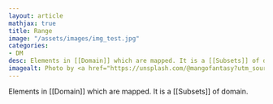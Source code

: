 ```yaml
---
layout: article
mathjax: true
title: Range
image: "/assets/images/img_test.jpg"
categories:
- DM
desc: Elements in [[Domain]] which are mapped. It is a [[Subsets]] of domain. 
imagealt: Photo by <a href="https://unsplash.com/@mangofantasy?utm_source=unsplash&utm_medium=referral&utm_content=creditCopyText">Tim Johnson</a> on <a href="https://unsplash.com/s/photos/logic?utm_source=unsplash&utm_medium=referral&utm_content=creditCopyText">Unsplash</a>
---
```

Elements in [[Domain]] which are mapped. It is a [[Subsets]] of domain.